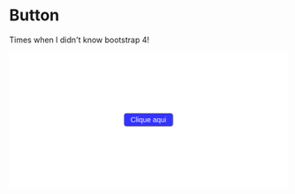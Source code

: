 # Button
Times when I didn't know bootstrap 4!

![Button](https://github.com/JoaoMaiaa/button/blob/main/button.png)
